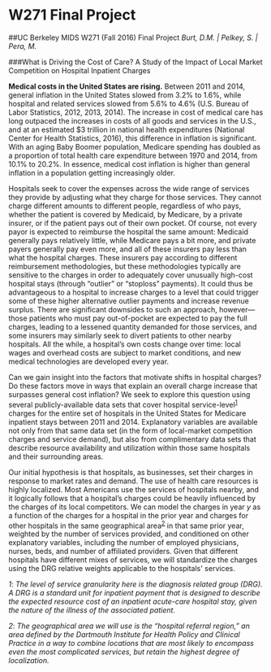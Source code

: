 # W271 Final Project
##UC Berkeley MIDS W271 (Fall 2016) Final Project
_Burt, D.M. | Pelkey, S. | Pera, M._



###What is Driving the Cost of Care? A Study of the Impact of Local Market Competition on Hospital Inpatient Charges

__Medical costs in the United States are rising.__ Between 2011 and 2014, general inflation in the United States slowed from 3.2% to 1.6%, while hospital and related services slowed from 5.6% to 4.6% (U.S. Bureau of Labor Statistics, 2012, 2013, 2014). The increase in cost of medical care has long outpaced the increases in costs of all goods and services in the U.S., and at an estimated $3 trillion in national health expenditures (National Center for Health Statistics, 2016), this difference in inflation is significant. With an aging Baby Boomer population, Medicare spending has doubled as a proportion of total health care expenditure between 1970 and 2014, from 10.1% to 20.2%. In essence, medical cost inflation is higher than general inflation in a population getting increasingly older.

Hospitals seek to cover the expenses across the wide range of services they provide by adjusting what they charge for those services. They cannot charge different amounts to different people, regardless of who pays, whether the patient is covered by Medicaid, by Medicare, by a private insurer, or if the patient pays out of their own pocket. Of course, not every payor is expected to reimburse the hospital the same amount: Medicaid generally pays relatively little, while Medicare pays a bit more, and private payers generally pay even more, and all of these insurers pay less than what the hospital charges. These insurers pay according to different reimbursement methodologies, but these methodologies typically are sensitive to the charges in order to adequately cover unusually high-cost hospital stays (through “outlier” or “stoploss” payments). It could thus be advantageous to a hospital to increase charges to a level that could trigger some of these higher alternative outlier payments and increase revenue surplus. There are significant downsides to such an approach, however—those patients who must pay out-of-pocket are expected to pay the full charges, leading to a lessened quantity demanded for those services, and some insurers may similarly seek to divert patients to other nearby hospitals. All the while, a hospital’s own costs change over time: local wages and overhead costs are subject to market conditions, and new medical technologies are developed every year.  

Can we gain insight into the factors that motivate shifts in hospital charges? Do these factors move in ways that explain an overall charge increase that surpasses general cost inflation? We seek to explore this question using several publicly-available data sets that cover hospital service-level<sup>[1](#footnote1)</sup> charges for the entire set of hospitals in the United States for Medicare inpatient stays between 2011 and 2014. Explanatory variables are available not only from that same data set (in the form of local-market competition charges and service demand), but also from complimentary data sets that describe resource availability and utilization within those same hospitals and their surrounding areas.

Our initial hypothesis is that hospitals, as businesses, set their charges in response to market rates and demand. The use of health care resources is highly localized. Most Americans use the services of hospitals nearby, and it logically follows that a hospital’s charges could be heavily influenced by the charges of its local competitors. We can model the charges in year _y_ as a function of the charges for a hospital in the prior year and charges for other hospitals in the same geographical area<sup>[2](#footnote2)</sup> in that same prior year, weighted by the number of services provided, and conditioned on other explanatory variables, including the number of employed physicians, nurses, beds, and number of affiliated providers.  Given that different hospitals have different mixes of services, we will standardize the charges using the DRG relative weights applicable to the hospitals' services.


<a name="footnote1">_1_</a>: _The level of service granularity here is the diagnosis related group (DRG). A DRG is a standard unit for inpatient payment that is designed to describe the expected resource cost of an inpatient acute-care hospital stay, given the nature of the illness of the associated patient._

<a name="footnote2">_2_</a>: _The geographical area we will use is the “hospital referral region,” an area defined by the Dartmouth Institute for Health Policy and Clinical Practice in a way to combine locations that are most likely to encompass even the most complicated services, but retain the highest degree of localization._

